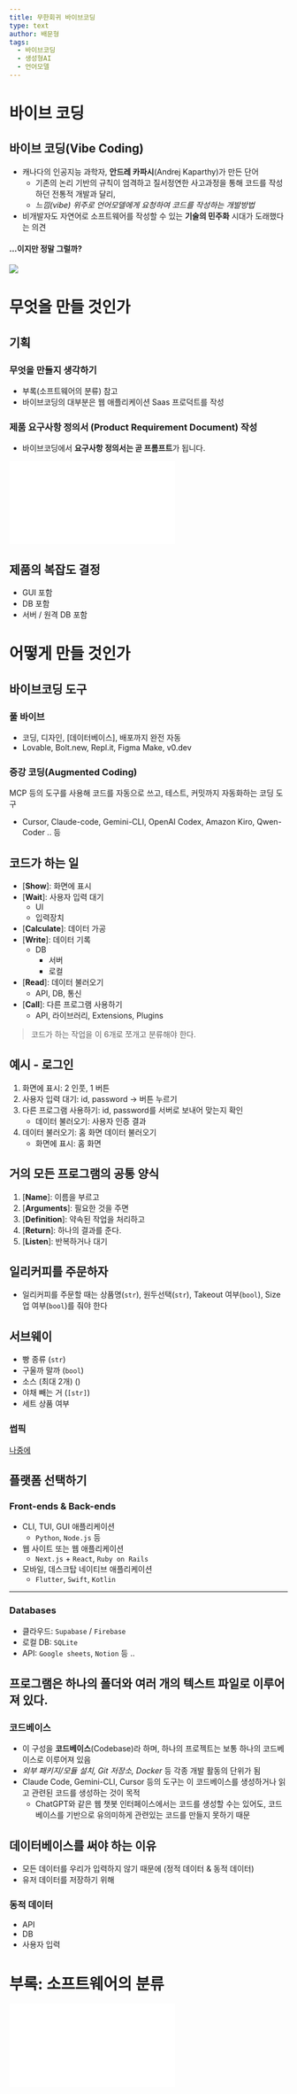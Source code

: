 ```yaml
---
title: 무한회귀 바이브코딩
type: text
author: 배문형
tags:
  - 바이브코딩
  - 생성형AI
  - 언어모델
---
```

# 바이브 코딩

## 바이브 코딩(Vibe Coding)

- 캐나다의 인공지능 과학자, **안드레 카파시**(Andrej Kaparthy)가 만든 단어
	- 기존의 논리 기반의 규칙이 엄격하고 질서정연한 사고과정을 통해 코드를 작성하던 전통적 개발과 달리, 
	- *느낌(vibe) 위주로 언어모델에게 요청하여 코드를 작성하는 개발방법*
- 비개발자도 자연어로 소프트웨어를 작성할 수 있는 **기술의 민주화** 시대가 도래했다는 의견

#### ...이지만 정말 그럴까?

![](attachments/vibecoding-genie.png)

# 무엇을 만들 것인가

## 기획

### 무엇을 만들지 생각하기

- 부록(소프트웨어의 분류) 참고
- 바이브코딩의 대부분은 웹 애플리케이션 Saas 프로덕트를 작성

### 제품 요구사항 정의서 (Product Requirement Document) 작성

- 바이브코딩에서 **요구사항 정의서는 곧 프롬프트**가 됩니다.

![요구사항 정의서](modules/요구사항%20정의서.md)

## 제품의 복잡도 결정

- GUI 포함
- DB 포함
- 서버 / 원격 DB 포함

# 어떻게 만들 것인가

## 바이브코딩 도구

### 풀 바이브

- 코딩, 디자인, [데이터베이스], 배포까지 완전 자동
- Lovable, Bolt.new, Repl.it, Figma Make, v0.dev

### 증강 코딩(Augmented Coding)

MCP 등의 도구를 사용해 코드를 자동으로 쓰고, 테스트, 커밋까지 자동화하는 코딩 도구

- Cursor, Claude-code, Gemini-CLI, OpenAI Codex, Amazon Kiro, Qwen-Coder .. 등

## 코드가 하는 일

- [**Show**]: 화면에 표시
- [**Wait**]: 사용자 입력 대기
  - UI
  - 입력장치
- [**Calculate**]: 데이터 가공
- [**Write**]: 데이터 기록
  - DB
    - 서버
    - 로컬
- [**Read**]: 데이터 불러오기
	- API, DB, 통신
- [**Call**]: 다른 프로그램 사용하기
  - API, 라이브러리, Extensions, Plugins

> 코드가 하는 작업을 이 6개로 쪼개고 분류해야 한다.

## 예시 - 로그인

1. 화면에 표시: 2 인풋, 1 버튼
2. 사용자 입력 대기: id, password -> 버튼 누르기
3. 다른 프로그램 사용하기: id, password를 서버로 보내어 맞는지 확인
	- 데이터 불러오기: 사용자 인증 결과
4. 데이터 불러오기: 홈 화면 데이터 불러오기
	- 화면에 표시: 홈 화면

## 거의 모든 프로그램의 공통 양식

1. [**Name**]: 이름을 부르고
2. [**Arguments**]: 필요한 것을 주면
3. [**Definition**]: 약속된 작업을 처리하고
4. [**Return**]: 하나의 결과를 준다.
5. [**Listen**]: 반복하거나 대기

## 일리커피를 주문하자

- 일리커피를 주문할 때는 상품명(`str`), 원두선택(`str`), Takeout 여부(`bool`), Size업 여부(`bool`)를 줘야 한다

## 서브웨이

- 빵 종류 (`str`)
- 구울까 말까 (`bool`)
- 소스 (최대 2개) ()
- 야채 빼는 거 (`[str]`)
- 세트 상품 여부

### 썹픽

[나중에](notes/나중에.md)

## 플랫폼 선택하기

### Front-ends & Back-ends

- CLI, TUI, GUI 애플리케이션
	- `Python`, `Node.js` 등
- 웹 사이트 또는 웹 애플리케이션
	- `Next.js` + `React`, `Ruby on Rails`
- 모바일, 데스크탑 네이티브 애플리케이션
	- `Flutter`, `Swift`, `Kotlin`

***

### Databases

- 클라우드: `Supabase` / `Firebase`
- 로컬 DB: `SQLite`
- API: `Google sheets`, `Notion` 등 ..

## 프로그램은 하나의 폴더와 여러 개의 텍스트 파일로 이루어져 있다.

### 코드베이스

- 이 구성을 **코드베이스**(Codebase)라 하며, 하나의 프로젝트는 보통 하나의 코드베이스로 이루어져 있음
- *외부 패키지/모듈 설치, Git 저장소, Docker* 등 각종 개발 활동의 단위가 됨
- Claude Code, Gemini-CLI, Cursor 등의 도구는 이 코드베이스를 생성하거나 읽고 관련된 코드를 생성하는 것이 목적
	- ChatGPT와 같은 웹 챗봇 인터페이스에서는 코드를 생성할 수는 있어도, 코드베이스를 기반으로 유의미하게 관련있는 코드를 만들지 못하기 때문

## 데이터베이스를 써야 하는 이유

- 모든 데이터를 우리가 입력하지 않기 때문에 (정적 데이터 & 동적 데이터)
- 유저 데이터를 저장하기 위해

### 동적 데이터

- API
- DB
- 사용자 입력

# 부록: 소프트웨어의 분류

![소프트웨어 분류](modules/소프트웨어%20분류.md)